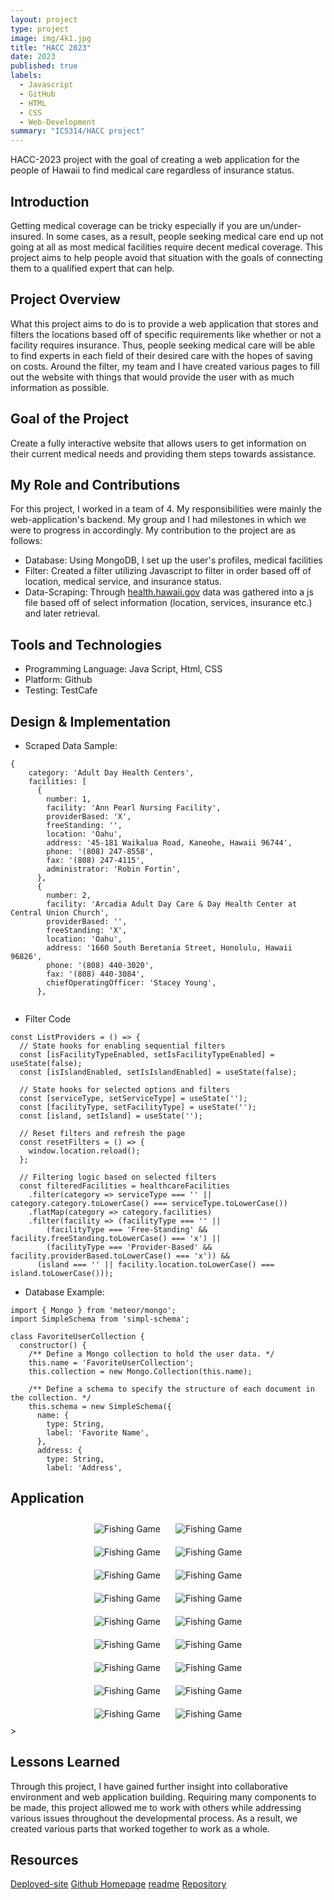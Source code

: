 ```yaml
---
layout: project
type: project
image: img/4k1.jpg  
title: "HACC 2023"
date: 2023
published: true
labels:
  - Javascript
  - GitHub
  - HTML
  - CSS
  - Web-Development
summary: "ICS314/HACC project"
---
```


<!-- Brief project summary -->
HACC-2023 project with the goal of creating a web application for the people of Hawaii to find medical care regardless of insurance status. 

## Introduction

Getting medical coverage can be tricky especially if you are un/under-insured. In some cases, as a result, people seeking medical care end up not going at all as most medical facilities require decent medical coverage. This project aims to help people avoid that situation with the goals of connecting them to a qualified expert that can help.


## Project Overview

What this project aims to do is to provide a web application that stores and filters the locations based off of specific requirements like whether or not a facility requires insurance. Thus, people seeking medical care will be able to find experts in each field of their desired care with the hopes of saving on costs. Around the filter, my team and I have created various pages to fill out the website with things that would provide the user with as much information as possible. 

## Goal of the Project

Create a fully interactive website that allows users to get information on their current medical needs and providing them steps towards assistance. 

## My Role and Contributions

For this project, I worked in a team of 4. My responsibilities were mainly the web-application's backend. My group and I had milestones in which we were to progress in accordingly. My contribution to the project are as follows: 
- Database: Using MongoDB, I set up the user's profiles, medical facilities
- Filter: Created a filter utilizing Javascript to filter in order based off of location, medical service, and insurance status.
- Data-Scraping: Through [health.hawaii.gov](https://health.hawaii.gov/ohca/medicare-facilities/) data was gathered into a js file based off of select information (location, services, insurance etc.) and later retrieval.


## Tools and Technologies
- Programming Language: Java Script, Html, CSS
- Platform: Github
- Testing: TestCafe



## Design & Implementation
- Scraped Data Sample:
```
{
    category: 'Adult Day Health Centers',
    facilities: [
      {
        number: 1,
        facility: 'Ann Pearl Nursing Facility',
        providerBased: 'X',
        freeStanding: '',
        location: 'Oahu',
        address: '45-181 Waikalua Road, Kaneohe, Hawaii 96744',
        phone: '(808) 247-8558',
        fax: '(808) 247-4115',
        administrator: 'Robin Fortin',
      },
      {
        number: 2,
        facility: 'Arcadia Adult Day Care & Day Health Center at Central Union Church',
        providerBased: '',
        freeStanding: 'X',
        location: 'Oahu',
        address: '1660 South Beretania Street, Honolulu, Hawaii 96826',
        phone: '(808) 440-3020',
        fax: '(808) 440-3084',
        chiefOperatingOfficer: 'Stacey Young',
      },  
      
```

- Filter Code 
```
const ListProviders = () => {
  // State hooks for enabling sequential filters
  const [isFacilityTypeEnabled, setIsFacilityTypeEnabled] = useState(false);
  const [isIslandEnabled, setIsIslandEnabled] = useState(false);

  // State hooks for selected options and filters
  const [serviceType, setServiceType] = useState('');
  const [facilityType, setFacilityType] = useState('');
  const [island, setIsland] = useState('');

  // Reset filters and refresh the page
  const resetFilters = () => {
    window.location.reload();
  };

  // Filtering logic based on selected filters
  const filteredFacilities = healthcareFacilities
    .filter(category => serviceType === '' || category.category.toLowerCase() === serviceType.toLowerCase())
    .flatMap(category => category.facilities)
    .filter(facility => (facilityType === '' ||
        (facilityType === 'Free-Standing' && facility.freeStanding.toLowerCase() === 'x') ||
        (facilityType === 'Provider-Based' && facility.providerBased.toLowerCase() === 'x')) &&
      (island === '' || facility.location.toLowerCase() === island.toLowerCase())); 
```
- Database Example:
```
import { Mongo } from 'meteor/mongo';
import SimpleSchema from 'simpl-schema';

class FavoriteUserCollection {
  constructor() {
    /** Define a Mongo collection to hold the user data. */
    this.name = 'FavoriteUserCollection';
    this.collection = new Mongo.Collection(this.name);

    /** Define a schema to specify the structure of each document in the collection. */
    this.schema = new SimpleSchema({
      name: {
        type: String,
        label: 'Favorite Name',
      },
      address: {
        type: String,
        label: 'Address',
```

## Application
<div style="text-align: center;">
    <div>
        <img src="/img/pono/1.PNG" alt="Fishing Game" style="max-width: 800px; display: inline-block; margin: 10px;" />
        <img src="/img/pono/2.PNG" alt="Fishing Game" style="max-width: 800px; display: inline-block; margin: 10px;" />
    </div>
    <div>
        <img src="/img/pono/3.PNG" alt="Fishing Game" style="max-width: 800px; display: inline-block; margin: 10px;" />
        <img src="/img/pono/4.PNG" alt="Fishing Game" style="max-width: 800px; display: inline-block; margin: 10px;" />
    </div>
    <div>
        <img src="/img/pono/5.PNG" alt="Fishing Game" style="max-width: 800px; display: inline-block; margin: 10px;" />
        <img src="/img/pono/6.PNG" alt="Fishing Game" style="max-width: 800px; display: inline-block; margin: 10px;" />
    </div>
    <div>
        <img src="/img/pono/7.PNG" alt="Fishing Game" style="max-width: 800px; display: inline-block; margin: 10px;" />
        <img src="/img/pono/8.PNG" alt="Fishing Game" style="max-width: 800px; display: inline-block; margin: 10px;" />
    </div>
    <div>
        <img src="/img/pono/9.PNG" alt="Fishing Game" style="max-width: 800px; display: inline-block; margin: 10px;" />
        <img src="/img/pono/10.PNG" alt="Fishing Game" style="max-width: 800px; display: inline-block; margin: 10px;" />
    </div>
    <div>
        <img src="/img/pono/11.PNG" alt="Fishing Game" style="max-width: 800px; display: inline-block; margin: 10px;" />
        <img src="/img/pono/12.PNG" alt="Fishing Game" style="max-width: 800px; display: inline-block; margin: 10px;" />
    </div>
    <div>
        <img src="/img/pono/13.PNG" alt="Fishing Game" style="max-width: 800px; display: inline-block; margin: 10px;" />
        <img src="/img/pono/14.PNG" alt="Fishing Game" style="max-width: 800px; display: inline-block; margin: 10px;" />
    </div>
    <div>
        <img src="/img/pono/15.PNG" alt="Fishing Game" style="max-width: 800px; display: inline-block; margin: 10px;" />
        <img src="/img/pono/16.PNG" alt="Fishing Game" style="max-width: 800px; display: inline-block; margin: 10px;" />
    </div>
    <div>
        <img src="/img/pono/17.PNG" alt="Fishing Game" style="max-width: 800px; display: inline-block; margin: 10px;" />
        <img src="/img/pono/18.PNG" alt="Fishing Game" style="max-width: 800px; display: inline-block; margin: 10px;" />
    </div>
</div>>

## Lessons Learned

Through this project, I have gained further insight into collaborative environment and web application building. Requiring many components to be made, this project allowed me to work with others while addressing various issues throughout the developmental process. As a result, we created various parts that worked together to work as a whole. 







## Resources

[Deployed-site](https://ponohealthproviders.com/)
[Github Homepage](https://team-jackfruit.github.io/PonoHealthProviders/)
[readme](https://github.com/team-jackfruit/PonoHealthProviders/blob/main/README.md)
[Repository](https://github.com/team-jackfruit/PonoHealthProviders)


